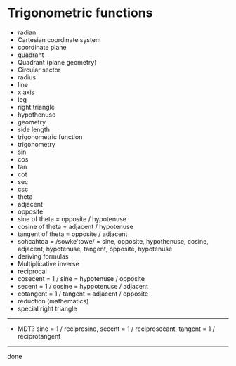 ﻿# Trigonometric functions

- radian
- Cartesian coordinate system
- coordinate plane
- quadrant
- Quadrant (plane geometry)
- Circular sector
- radius
- line
- x axis
- leg
- right triangle
- hypothenuse
- geometry
- side length
- trigonometric function
- trigonometry
- sin
- cos
- tan
- cot
- sec
- csc
- theta
- adjacent
- opposite
- sine of theta = opposite / hypotenuse
- cosine of theta = adjacent / hypotenuse
- tangent of theta = opposite / adjacent
- sohcahtoa = /sowke'towe/ = sine, opposite, hypothenuse, cosine, adjacent, hypotenuse, tangent, opposite, hypotenuse
- deriving formulas
- Multiplicative inverse
- reciprocal
- cosecent = 1 / sine = hypotenuse / opposite
- secent = 1 / cosine = hyppotenuse / adjacent
- cotangent = 1 / tangent = adjacent / opposite
- reduction (mathematics)
- special right triangle

***

- MDT? sine = 1 / reciprosine, secent = 1 / reciprosecant, tangent = 1 / reciprotangent

***

done